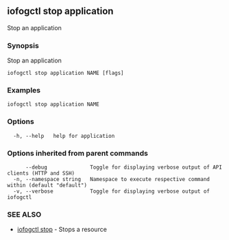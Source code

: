 ## iofogctl stop application

Stop an application

### Synopsis

Stop an application

```
iofogctl stop application NAME [flags]
```

### Examples

```
iofogctl stop application NAME
```

### Options

```
  -h, --help   help for application
```

### Options inherited from parent commands

```
      --debug              Toggle for displaying verbose output of API clients (HTTP and SSH)
  -n, --namespace string   Namespace to execute respective command within (default "default")
  -v, --verbose            Toggle for displaying verbose output of iofogctl
```

### SEE ALSO

* [iofogctl stop](iofogctl_stop.md)	 - Stops a resource


